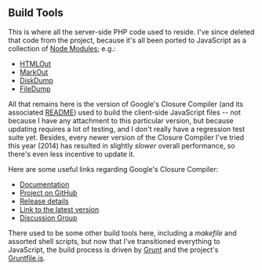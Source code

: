 Build Tools
---
This is where all the server-side PHP code used to reside.  I've since deleted that code from the project,
because it's all been ported to JavaScript as a collection of [Node Modules](/modules/); e.g.:

- [HTMLOut](/modules/htmlout/)
- [MarkOut](/modules/markout/)
- [DiskDump](/modules/diskdump/)
- [FileDump](/modules/filedump/)

All that remains here is the version of Google's Closure Compiler (and its associated [README](README)) used
to build the client-side JavaScript files -- not because I have any attachment to this particular version, but because
updating requires a lot of testing, and I don't really have a regression test suite yet.  Besides, every newer
version of the Closure Compiler I've tried this year (2014) has resulted in slightly *slower* overall performance,
so there's even less incentive to update it.

Here are some useful links regarding Google's Closure Compiler:

- [Documentation](https://developers.google.com/closure/compiler/docs/overview)
- [Project on GitHub](https://github.com/google/closure-compiler)
- [Release details](https://github.com/google/closure-compiler/wiki/Releases)
- [Link to the latest version](http://dl.google.com/closure-compiler/compiler-latest.zip)
- [Discussion Group](https://groups.google.com/forum/#!forum/closure-compiler-discuss)

There used to be some other build tools here, including a *makefile* and assorted shell scripts, but now that
I've transitioned everything to JavaScript, the build process is driven by [Grunt](http://gruntjs.com/) and the project's
[Gruntfile.js](/Gruntfile.js). 
